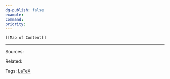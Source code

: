 ```yaml
---
dg-publish: false
example: 
command: 
priority: 
---
```



```dynamic-embed
[[Map of Content]]
```



---


Sources:

Related:

Tags:
[LaTeX](LaTeX.md)